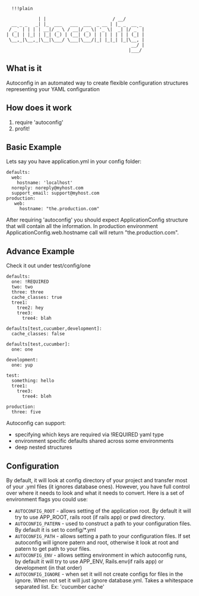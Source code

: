 	  !!!plain

                | |                         / __/
      __ _ _   _| |_  ___   ___  ___  _ __ | |_ _  __ _
     / _` | | | | __|/ _ \ / __|/ _ \| '_ \|  _| |/ _` |
    | (_| | |_| | |_| (_) | (__| (_) | | | | | | | (_| |
     \__,_|\__,_|\__|\___/ \___|\___/|_| |_|_| |_|\__, |
                                                   __/ |
                                                  |___/

## What is it

Autoconfig in an automated way to create flexible configuration structures representing your YAML configuration

## How does it work

1. require 'autoconfig'
2. profit!

## Basic Example

Lets say you have application.yml in your config folder:

    defaults:
      web:
        hostname: 'localhost'
      noreply: noreply@myhost.com
      support_email: support@myhost.com
    production:
       web:
         hostname: "the.production.com"

After requiring 'autoconfig' you should expect ApplicationConfig structure that will contain all the information. In production environment
ApplicationConfig.web.hostname call will return "the.production.com".

## Advance Example

Check it out under test/config/one

    defaults:
      one: !REQUIRED
      two: two
      three: three
      cache_classes: true
      tree1:
        tree2: hey
        tree3:
          tree4: blah

    defaults[test,cucumber,development]:
      cache_classes: false

    defaults[test,cucumber]:
      one: one

    development:
      one: yup

    test:
      something: hello
      tree1:
        tree3:
          tree4: bleh

    production:
      three: five

Autoconfig can support:
 * specifying which keys are required via !REQUIRED yaml type
 * environment specific defaults shared across some environments
 * deep nested structures

## Configuration

By default, it will look at config directory of your project and transfer most of your .yml files (it ignores database ones). However,
you have full control over where it needs to look and what it needs to convert. Here is a set of environment flags you could use:

 * `AUTOCONFIG_ROOT` - allows setting of the application root. By default it will try to use APP_ROOT, rails root (if rails app) or pwd directory.
 * `AUTOCONFIG_PATERN` - used to construct a path to your configuration files. By default it is set to config/*.yml
 * `AUTOCONFIG_PATH` - allows setting a path to your configuration files. If set autoconfig will ignore patern and root, otherwise
 it look at root and patern to get path to your files.
 * `AUTOCONFIG_ENV` - allows setting environment in which autoconfig runs, by default it will try to use APP_ENV, Rails.env(if rails app) or
 development (in that order)
 * `AUTOCONFIG_IGNORE` - when set it will not create configs for files in the ignore. When not set it will just ignore database.yml. Takes a whitespace
 separated list. Ex: 'cucumber cache'

